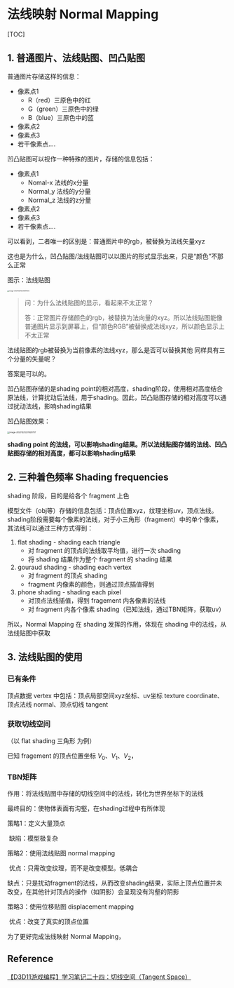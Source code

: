 # 法线映射 Normal Mapping

[TOC]



## 1. 普通图片、法线贴图、凹凸贴图

普通图片存储这样的信息：

+ 像素点1
  + R（red）三原色中的红
  + G（green）三原色中的绿
  + B（blue）三原色中的蓝
+ 像素点2
+ 像素点3
+ 若干像素点....



凹凸贴图可以视作一种特殊的图片，存储的信息包括：

+ 像素点1
  + Nomal-x 法线的x分量
  + Normal_y 法线的y分量
  + Normal_z 法线的z分量
+ 像素点2
+ 像素点3
+ 若干像素点....



可以看到，二者唯一的区别是：普通图片中的rgb，被替换为法线矢量xyz

这也是为什么，凹凸贴图/法线贴图可以以图片的形式显示出来，只是“颜色”不那么正常

图示：法线贴图

<img src="https://www.qiniu.cregskin.com/image-20201221225501604.png" alt="image-20201221225501604" style="zoom:25%;" />





> 问：为什么法线贴图的显示，看起来不太正常？
>
> 答：正常图片存储颜色的rgb，被替换为法向量的xyz。所以法线贴图能像普通图片显示到屏幕上，但“颜色RGB”被替换成法线xyz，所以颜色显示上不太正常



法线贴图的rgb被替换为当前像素的法线xyz，那么是否可以替换其他 同样具有三个分量的矢量呢？

答案是可以的。



凹凸贴图存储的是shading point的相对高度，shading阶段，使用相对高度结合原法线，计算扰动后法线，用于shading。因此，凹凸贴图存储的相对高度可以通过扰动法线，影响shading结果



凹凸贴图效果：

<img src="https://www.qiniu.cregskin.com/image-20201221231829707.png" alt="image-20201221231829707" style="zoom:33%;" />



**shading point 的法线，可以影响shading结果。所以法线贴图存储的法线、凹凸贴图存储的相对高度，都可以影响shading结果**



## 2. 三种着色频率 Shading frequencies

shading 阶段，目的是给各个 fragment 上色



模型文件（obj等）存储的信息包括：顶点位置xyz，纹理坐标uv，顶点法线。shading阶段需要每个像素的法线，对于小三角形（fragment）中的单个像素，其法线可以通过三种方式得到：

1. flat shading - shading each triangle
   + 对 fragment 的顶点的法线取平均值，进行一次 shading
   + 将 shading 结果作为整个 fragment 的 shading 结果
2. gouraud shading - shading each vertex
   + 对 fragment 的顶点 shading
   + fragment 内像素的颜色，则通过顶点插值得到
3. phone shading - shading each pixel
   + 对顶点法线插值，得到 fragement 内各像素的法线
   + 对 fragment 内各个像素 shading（已知法线，通过TBN矩阵，获取uv）



所以，Normal Mapping 在 shading 发挥的作用，体现在 shading 中的法线，从法线贴图中获取



## 3. 法线贴图的使用

### 已有条件

顶点数据 vertex 中包括：顶点局部空间xyz坐标、uv坐标 texture coordinate、顶点法线 normal、顶点切线 tangent



### 获取切线空间

（以 flat shading 三角形 为例）

已知 fragement 的顶点位置坐标 $V_0、V_1、V_2$，



### TBN矩阵

作用：将法线贴图中存储的切线空间中的法线，转化为世界坐标下的法线







最终目的：使物体表面有沟壑，在shading过程中有所体现



策略1：定义大量顶点

​	缺陷：模型极复杂

策略2：使用法线贴图 normal mapping

​	优点：只需改变纹理，而不是改变模型。低耦合

​	缺点：只是扰动fragment的法线，从而改变shading结果，实际上顶点位置并未改变，在其他针对顶点的操作（如阴影）会呈现没有沟壑的阴影

策略3：使用位移贴图 displacement mapping

​	优点：改变了真实的顶点位置



为了更好完成法线映射 Normal Mapping，







## Reference

[【D3D11游戏编程】学习笔记二十四：切线空间（Tangent Space）](https://blog.csdn.net/BonChoix/article/details/8619624)